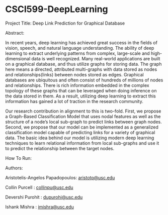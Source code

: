 # CSCI599-DeepLearning
Project Title: Deep Link Prediction for Graphical Database

Abstract:

In recent years, deep learning has achieved great success in the fields of vision, speech, and natural language understanding.
The ability of deep learning to extract underlying patterns from complex, large-scale and high-dimensional data is well recognized. Many real-world applications are built on a graphical database, and thus utilize graphs for storing data. The graph here means a directed, attributed multi-graphs with data stored as nodes and relationships(links) between nodes stored as
edges. Graphical databases are ubiquitous and often consist of hundreds of millions of nodes and relationships. There is rich information embedded in the complex topology of these graphs that can be leveraged when doing inference on the data stored in them. As a result, utilizing deep learning to extract this information has gained a lot of traction in the research community.

Our research contribution in alignment to this is two-fold. First, we propose a Graph-Based Classification Model that uses nodal features as well as the structure of a node’s local sub-graph to predict links between graph nodes. Second, we propose that our model can be implemented as a generalized classification model capable of predicting links for a variety of graphical data. The basic idea behind our model is utilizing modern deep learning techniques to learn relational information from local sub-graphs and use it to predict the relationship between the target nodes.

How To Run:


Authors:

Aristotelis-Angelos Papadopoulos: aristotp@usc.edu

Collin Purcell					: collinpu@usc.edu

Devershi Purohit				: dupurohi@usc.edu

Ishank Mishra					: imishra@usc.edu 
